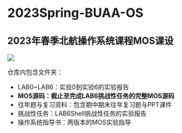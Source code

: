 # 2023Spring-BUAA-OS
## 2023年春季北航操作系统课程MOS课设
![](https://github.com/YangYzzzz/2023Spring-BUAA-OS/assets/137391849/4499e1cb-bc00-48dd-a6a5-d999cc134ac2)

仓库内包含文件夹：
- LAB0~LAB6：实验0到实验6的实验报告
- **MOS源码：截止至完成LAB6挑战性任务的完整MOS源码**
- 往年题与复习资料：包含期中期末往年复习题与PPT课件
- 挑战性任务：LAB6Shell挑战性任务的实验报告
- 操作系统指导书：两版本的MOS实验指导
